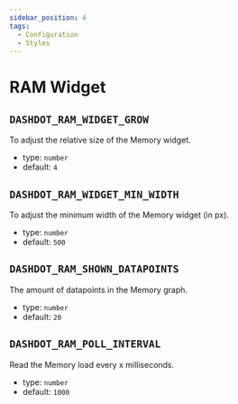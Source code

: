 ```yaml
---
sidebar_position: 4
tags:
  - Configuration
  - Styles
---
```


# RAM Widget

## `DASHDOT_RAM_WIDGET_GROW`

To adjust the relative size of the Memory widget.

- type: `number`
- default: `4`

## `DASHDOT_RAM_WIDGET_MIN_WIDTH`

To adjust the minimum width of the Memory widget (in px).

- type: `number`
- default: `500`

## `DASHDOT_RAM_SHOWN_DATAPOINTS`

The amount of datapoints in the Memory graph.

- type: `number`
- default: `20`

## `DASHDOT_RAM_POLL_INTERVAL`

Read the Memory load every x milliseconds.

- type: `number`
- default: `1000`
